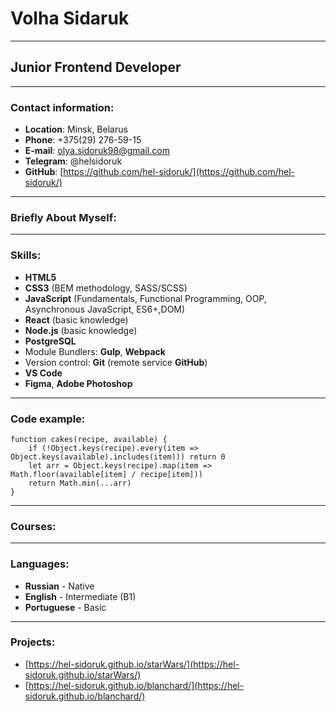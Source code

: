 # Volha Sidaruk
-------
## Junior Frontend Developer
-------


### Contact information:
* **Location**: Minsk, Belarus
* **Phone**: +375(29) 276-59-15
* **E-mail**: olya.sidoruk98@gmail.com
* **Telegram**: @helsidoruk
* **GitHub**: [https://github.com/hel-sidoruk/](https://github.com/hel-sidoruk/)
********
### Briefly About Myself:
********
### Skills:
* **HTML5**
* **CSS3** (BEM methodology, SASS/SCSS)
* **JavaScript** (Fundamentals, Functional Programming, OOP, Asynchronous JavaScript, ES6+,DOM)
* **React** (basic knowledge)
* **Node.js** (basic knowledge)
* **PostgreSQL**
* Module Bundlers: **Gulp**, **Webpack**
* Version control: **Git** (remote service **GitHub**)
* **VS Code**
* **Figma**, **Adobe Photoshop**
******
### Code example:
```
function cakes(recipe, available) {
    if (!Object.keys(recipe).every(item => Object.keys(available).includes(item))) return 0
    let arr = Object.keys(recipe).map(item => Math.floor(available[item] / recipe[item]))
    return Math.min(...arr)
}
```
******
### Courses:
******
### Languages:
* **Russian** - Native 
* **English** - Intermediate (B1) 
* **Portuguese** - Basic
*****
### Projects:
* [https://hel-sidoruk.github.io/starWars/](https://hel-sidoruk.github.io/starWars/)
* [https://hel-sidoruk.github.io/blanchard/](https://hel-sidoruk.github.io/blanchard/)